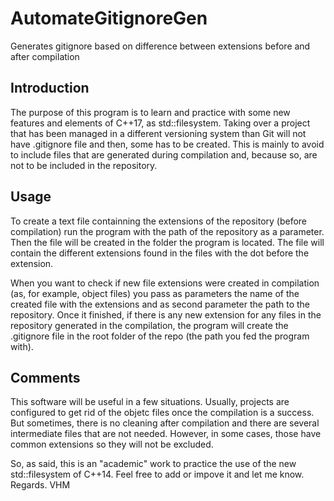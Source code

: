 # AutomateGitignoreGen
Generates gitignore based on difference between extensions before and after compilation

## Introduction
The purpose of this program is to learn and practice with some new features and elements of C++17, as std::filesystem. 
Taking over a project that has been managed in a different versioning system than Git will not have .gitignore file
and then, some has to be created. This is mainly to avoid to include files that are generated during compilation and,
because so, are not to be included in the repository.

## Usage
To create a text file containning the extensions of the repository (before compilation) run the program with the path 
of the repository as a parameter. Then the file will be created in the folder the program is located. The file will 
contain the different extensions found in the files with the dot before the extension.

When you want to check if new file extensions were created in compilation (as, for example, object files) you pass as
parameters the name of the created file with the extensions and as second parameter the path to the repository. Once
it finished, if there is any new extension for any files in the repository generated in the compilation, the program
will create the .gitignore file in the root folder of the repo (the path you fed the program with).

## Comments
This software will be useful in a few situations. Usually, projects are configured to get rid of the objetc files once
the compilation is a success. But sometimes, there is no cleaning after compilation and there are several intermediate files
that are not needed. However, in some cases, those have common extensions so they will not be excluded.

So, as said, this is an "academic" work to practice the use of the new std::filesystem of C++14. Feel free to add or impove
it and let me know. Regards.
VHM
